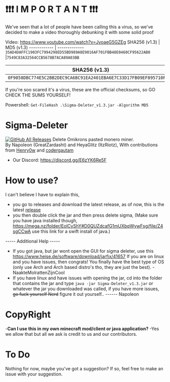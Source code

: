 # ❗❗❗ I M P O R T A N T ❗❗❗
We've seen that a lot of people have been calling this a virus, so we've decided to make a video thoroughly debunking it with some solid proof

Video: https://www.youtube.com/watch?v=JvoaeG5GZEg
SHA256 (v1.3) | MD5 (v1.3)
------------ | -------------
`35AD4DAFFC1903FC7994298ED55BD989A8E9016AF701FBB48E0460CF95622AB0` |`7549C83A32564CCB5678B7ACA89A03BB`

SHA256 (v1.3) | MD5 (v1.3)
------------ | -------------
`0F9058DBC774E5C2BB2DEC9CA6BC91EA2401EBA6E7C33D17FB09EF895710F925` |`87C0F50AB8FC04804056EFB9CC66FFEB`

If you're soo scared it's a virus, these are the official checksums, so GO CHECK THE SUMS YOURSELF!

Powershell: `Get-FileHash .\Sigma-Deleter_v1.3.jar -Algorithm MD5`



# Sigma-Deleter
[![GitHub All Releases](https://img.shields.io/github/downloads/XatzClient/Sigma-Deleter/total.svg)](https://github.com/XatzClient/Sigma-Deleter/releases)
Delete Omikrons pasted monero miner.        
By Napoleon (GreatZardasht) and HeyaGlitz (ItzRiotz), With contributions from [Henry0w](https://github.com/Henry0w) and [codergautam](https://github.com/codergautam)
-  Our Discord: https://discord.gg/E6zYK6Re5F    

# How to use?

I can't believe I have to explain this, 
- you go to releases and download the latest release, as of now, this is the latest [release](https://github.com/XatzClient/Sigma-Deleter/releases/download/v1.10/Sigma-Deleter_v1.3.jar)
- you then double click the jar and then press delete sigma, (Make sure you have java installed though, https://mega.nz/folder/EolCyShY#D0QUZdcafG1mUXbqWywFsg/file/Z4sgCCwA use this link for a swift install of java.) 

----- Additional Help -----

- If you got java, but jar wont open the GUI for sigma deleter, use this https://www.heise.de/software/download/jarfix/41657 If you are on linux and you have issues, then congrats! You finally have the best type of OS (only use Arch and Arch based distro's tho, they are just the best). - NaakteMolrattenZijnCool 
- If you have linux and have issues with opening the jar, cd into the folder that contains the jar and type `java -jar Sigma-Deleter_v1.3.jar` or whatever the jar you downloaded was called, if you have more issues, ~~go fuck yourself Nerd~~ figure it out yourself.. ------ Napoleon

# CopyRight

-**Can I use this in my own minecraft mod/client or java application?**
-Yes we allow that but all we ask is credit to us and our contributors.

# To Do
Nothing for now, maybe you've got a suggestion? If so, feel free to make an issue with your suggestion.
